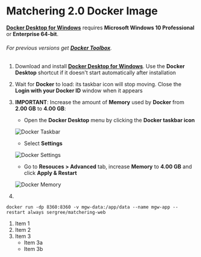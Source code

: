 # Matchering 2.0 Docker Image

**[Docker Desktop for Windows]** requires **Microsoft Windows 10 Professional** or **Enterprise 64-bit**. 

###### For previous versions get **[Docker Toolbox]**.

1. Download and install **[Docker Desktop for Windows]**. Use the **Docker Desktop** shortcut if it doesn't start automatically after installation
2. Wait for **Docker** to load: its taskbar icon will stop moving. Close the **Login with your Docker ID** window when it appears
3. **IMPORTANT**: Increase the amount of **Memory** used by **Docker** from **2.00 GB** to **4.00 GB**:

   - Open the **Docker Desktop** menu by clicking the **Docker taskbar icon**
   
   ![Docker Taskbar](https://docs.docker.com/docker-for-windows/images/whale-icon-systray-hidden.png)

   - Select **Settings**
   
   ![Docker Settings](https://docs.docker.com/docker-for-windows/images/docker-menu-settings.png)

   - Go to **Resouces > Advanced** tab, increase **Memory** to **4.00 GB** and click **Apply & Restart**
   
   ![Docker Memory](https://github.com/sergree/matchering/blob/develop/images/docker-4gb.png)

4. 

```
docker run -dp 8360:8360 -v mgw-data:/app/data --name mgw-app --restart always sergree/matchering-web
```

1. Item 1
2. Item 2
3. Item 3
   - Item 3a
   - Item 3b


[Docker Desktop for Windows]: https://download.docker.com/win/stable/Docker%20Desktop%20Installer.exe
[Docker Toolbox]: https://docs.docker.com/toolbox/overview/
